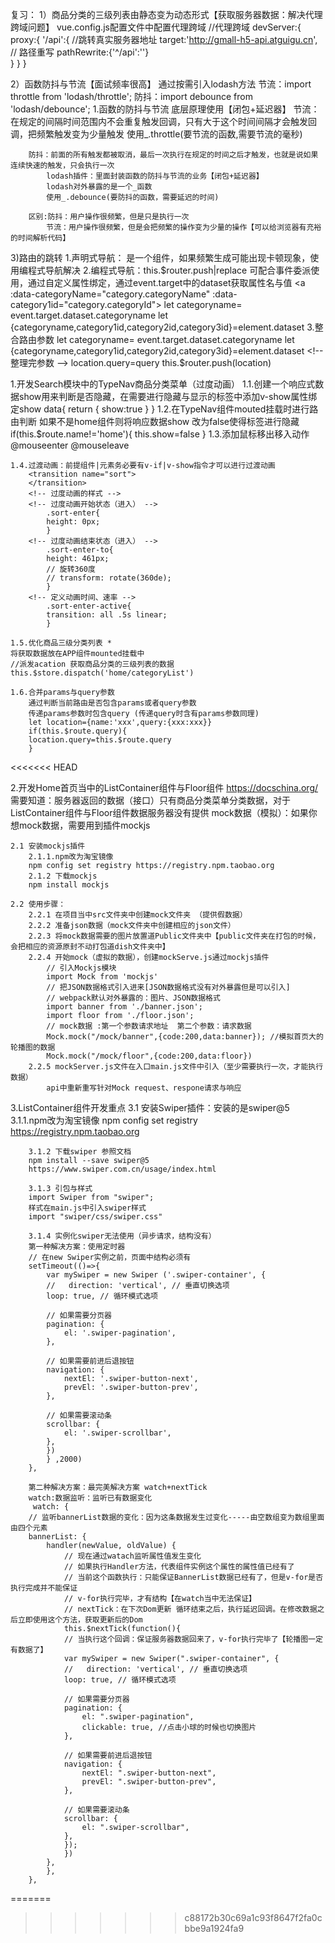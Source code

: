 复习：
1）商品分类的三级列表由静态变为动态形式【获取服务器数据：解决代理跨域问题】
vue.config.js配置文件中配置代理跨域
  //代理跨域
  devServer:{
    proxy:{
      '/api':{
        //跳转真实服务器地址
        target:'http://gmall-h5-api.atguigu.cn',
        // 路径重写
        pathRewrite:{'^/api':''}   
      }
    }
  }

2）函数防抖与节流【面试频率很高】
通过按需引入lodash方法
节流：import throttle from 'lodash/throttle';
防抖：import debounce from 'lodash/debounce';
    1.函数的防抖与节流  底层原理使用【闭包+延迟器】
        节流：在规定的间隔时间范围内不会重复触发回调，只有大于这个时间间隔才会触发回调，把频繁触发变为少量触发
            使用_.throttle(要节流的函数,需要节流的毫秒)

        防抖：前面的所有触发都被取消，最后一次执行在规定的时间之后才触发，也就是说如果连续快速的触发，只会执行一次
            lodash插件：里面封装函数的防抖与节流的业务【闭包+延迟器】
            lodash对外暴露的是一个_函数
            使用_.debounce(要防抖的函数，需要延迟的时间)

        区别:防抖：用户操作很频繁，但是只是执行一次
            节流：用户操作很频繁，但是会把频繁的操作变为少量的操作【可以给浏览器有充裕的时间解析代码】

3)路由的跳转
    1.声明式导航：<router-link to="/xxxx"></router>
        是一个组件，如果频繁生成可能出现卡顿现象，使用编程式导航解决
    2.编程式导航：this.$router.push|replace 
        可配合事件委派使用，通过自定义属性绑定，通过event.target中的dataset获取属性名与值
        <a :data-categoryName="category.categoryName" :data-category1id="category.categoryId">
        let categoryname= event.target.dataset.categoryname
        let {categoryname,category1id,category2id,category3id}=element.dataset
    3.整合路由参数
        let categoryname= event.target.dataset.categoryname
        let {categoryname,category1id,category2id,category3id}=element.dataset
         <!-- 整理完参数 -->
        location.query=query
        this.$router.push(location)

1.开发Search模块中的TypeNav商品分类菜单（过度动画）
    1.1.创建一个响应式数据show用来判断是否隐藏，在需要进行隐藏与显示的标签中添加v-show属性绑定show
        data{
            return {
                show:true
            }
        }
    1.2.在TypeNav组件mouted挂载时进行路由判断 如果不是home组件则将响应数据show 改为false使得标签进行隐藏
         <!-- 如果不是Home路由组件，将typeNav进行隐藏 -->
        if(this.$route.name!='home'){
        this.show=false
        }
    1.3.添加鼠标移出移入动作  @mouseenter @mouseleave

    1.4.过渡动画：前提组件|元素务必要有v-if|v-show指令才可以进行过渡动画
        <transition name="sort">
        </transition>
        <!-- 过度动画的样式 -->
        <!-- 过度动画开始状态（进入） -->
            .sort-enter{
            height: 0px;
            }
        <!-- 过度动画结束状态（进入） -->
            .sort-enter-to{
            height: 461px;
            // 旋转360度
            // transform: rotate(360de);
            }
        <!-- 定义动画时间、速率 -->
            .sort-enter-active{
            transition: all .5s linear;
            }
    
    1.5.优化商品三级分类列表 *
    将获取数据放在APP组件mounted挂载中
    //派发acation 获取商品分类的三级列表的数据 
    this.$store.dispatch('home/categoryList')

    1.6.合并params与query参数
        通过判断当前路由是否包含params或者query参数
        传递params参数时包含query (传递query时含有params参数同理)
        let location={name:'xxx',query:{xxx:xxx}}
        if(this.$route.query){
        location.query=this.$route.query
        }
<<<<<<< HEAD

2.开发Home首页当中的ListContainer组件与Floor组件
    https://docschina.org/
    需要知道：服务器返回的数据（接口）只有商品分类菜单分类数据，对于ListContainer组件与Floor组件数据服务器没有提供
    mock数据（模拟）：如果你想mock数据，需要用到插件mockjs
    
    2.1 安装mockjs插件
        2.1.1.npm改为淘宝镜像
        npm config set registry https://registry.npm.taobao.org
        2.1.2 下载mockjs
        npm install mockjs
    
    2.2 使用步骤：
        2.2.1 在项目当中src文件夹中创建mock文件夹 （提供假数据）
        2.2.2 准备json数据（mock文件夹中创建相应的json文件）
        2.2.3 将mock数据需要的图片放置道Public文件夹中【public文件夹在打包的时候，会把相应的资源原封不动打包道dish文件夹中】
        2.2.4 开始mock（虚拟的数据），创建mockServe.js通过mockjs插件
            // 引入Mockjs模块
            import Mock from 'mockjs'
            // 把JSON数据格式引入进来[JSON数据格式没有对外暴露但是可以引入]
            // webpack默认对外暴露的：图片、JSON数据格式
            import banner from './banner.json';
            import floor from './floor.json';
            // mock数据 :第一个参数请求地址  第二个参数：请求数据
            Mock.mock("/mock/banner",{code:200,data:banner}); //模拟首页大的轮播图的数据
            Mock.mock("/mock/floor",{code:200,data:floor}) 
        2.2.5 mockServer.js文件在入口main.js文件中引入（至少需要执行一次，才能执行数据）
            api中重新重写针对Mock request、respone请求与响应

3.ListContainer组件开发重点
    3.1 安装Swiper插件：安装的是swiper@5
        3.1.1.npm改为淘宝镜像
        npm config set registry https://registry.npm.taobao.org

        3.1.2 下载swiper 参照文档
        npm install --save swiper@5
        https://www.swiper.com.cn/usage/index.html

        3.1.3 引包与样式
        import Swiper from "swiper";
        样式在main.js中引入swiper样式
        import "swiper/css/swiper.css"

        3.1.4 实例化swiper无法使用（异步请求，结构没有）
        第一种解决方案：使用定时器
        // 在new Swiper实例之前，页面中结构必须有
        setTimeout(()=>{
            var mySwiper = new Swiper ('.swiper-container', {
            //   direction: 'vertical', // 垂直切换选项
            loop: true, // 循环模式选项
            
            // 如果需要分页器
            pagination: {
                el: '.swiper-pagination',
            },
            
            // 如果需要前进后退按钮
            navigation: {
                nextEl: '.swiper-button-next',
                prevEl: '.swiper-button-prev',
            },
            
            // 如果需要滚动条
            scrollbar: {
                el: '.swiper-scrollbar',
            },
            })
            } ,2000)
        },
        
        第二种解决方案：最完美解决方案 watch+nextTick
        watch:数据监听：监听已有数据变化
         watch: {
        // 监听bannerList数据的变化：因为这条数据发生过变化-----由空数组变为数组里面由四个元素
        bannerList: {
            handler(newValue, oldValue) {
                // 现在通过watach监听属性值发生变化
                // 如果执行Handler方法，代表组件实例这个属性的属性值已经有了
                // 当前这个函数执行：只能保证BannerList数据已经有了，但是v-for是否执行完成并不能保证
                // v-for执行完毕，才有结构【在watch当中无法保证】
                // nextTick：在下次Dom更新 循环结束之后，执行延迟回调。在修改数据之后立即使用这个方法，获取更新后的Dom
                this.$nextTick(function(){
                // 当执行这个回调：保证服务器数据回来了，v-for执行完毕了【轮播图一定有数据了】
                var mySwiper = new Swiper(".swiper-container", {
                //   direction: 'vertical', // 垂直切换选项
                loop: true, // 循环模式选项

                // 如果需要分页器
                pagination: {
                    el: ".swiper-pagination",
                    clickable: true, //点击小球的时候也切换图片
                },

                // 如果需要前进后退按钮
                navigation: {
                    nextEl: ".swiper-button-next",
                    prevEl: ".swiper-button-prev",
                },

                // 如果需要滚动条
                scrollbar: {
                    el: ".swiper-scrollbar",
                },
                });
                })
            },
            },
        },
=======
>>>>>>> c88172b30c69a1c93f8647f2fa0cbbe9a1924fa9

